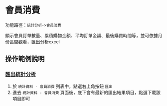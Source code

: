#  會員消費

功能路徑：`統計分析->會員消費`


顯示會員訂單數量、累積購物金額、平均訂單金額、最後購買時間等，並可依據月份區間觀看，匯出分析excel





##  操作範例說明


### [匯出統計分析](/guide/statistic-member-order#匯出統計分析)

1. 於 `統計資料 - 會員消費` 列表中，點選右上角按鈕 `匯出` 
2. 進去 `統計資料 - 會員消費` 頁面後，底下會有最新的匯出結果項目，點選下載該項目即可
